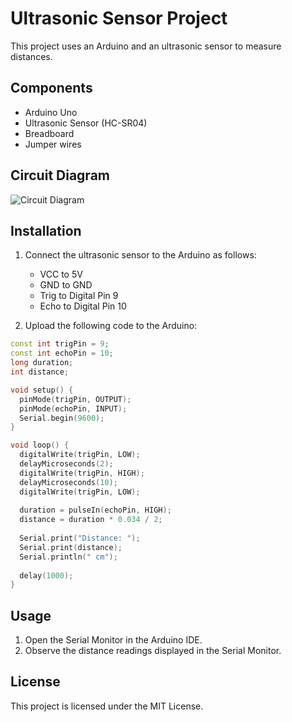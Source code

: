 # Ultrasonic Sensor Project

This project uses an Arduino and an ultrasonic sensor to measure distances.

## Components

- Arduino Uno
- Ultrasonic Sensor (HC-SR04)
- Breadboard
- Jumper wires

## Circuit Diagram

![Circuit Diagram](path_to_circuit_diagram_image)

## Installation

1. Connect the ultrasonic sensor to the Arduino as follows:
    - VCC to 5V
    - GND to GND
    - Trig to Digital Pin 9
    - Echo to Digital Pin 10

2. Upload the following code to the Arduino:

```cpp
const int trigPin = 9;
const int echoPin = 10;
long duration;
int distance;

void setup() {
  pinMode(trigPin, OUTPUT);
  pinMode(echoPin, INPUT);
  Serial.begin(9600);
}

void loop() {
  digitalWrite(trigPin, LOW);
  delayMicroseconds(2);
  digitalWrite(trigPin, HIGH);
  delayMicroseconds(10);
  digitalWrite(trigPin, LOW);
  
  duration = pulseIn(echoPin, HIGH);
  distance = duration * 0.034 / 2;
  
  Serial.print("Distance: ");
  Serial.print(distance);
  Serial.println(" cm");
  
  delay(1000);
}
```

## Usage

1. Open the Serial Monitor in the Arduino IDE.
2. Observe the distance readings displayed in the Serial Monitor.

## License

This project is licensed under the MIT License.